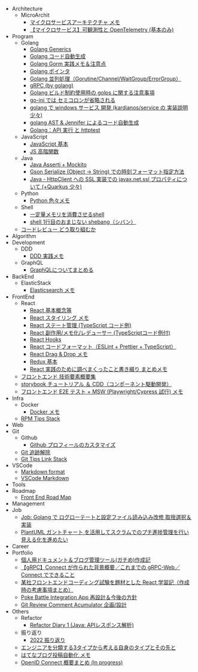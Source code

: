 - Architecture
  - MicroArchit
    - [マイクロサービスアーキテクチャ メモ](./docs/Architecture/MicroArchit/マイクロサービスアーキテクチャ_メモ/doc.md)
    - [【マイクロサービス】可観測性と OpenTelemetry (基本のみ)](./docs/Architecture/MicroArchit/【マイクロサービス】可観測性と_OpenTelemetry_(基本のみ)/doc.md)
- Program
  - Golang
    - [Golang Generics](./docs/Program/Golang/Golang_Generics/doc.md)
    - [Golang コード自動生成](./docs/Program/Golang/Golang_コード自動生成/doc.md)
    - [Golang Gorm 実践メモ＆注意点](./docs/Program/Golang/Golang_Gorm_実践メモ＆注意点/doc.md)
    - [Golang ポインタ](./docs/Program/Golang/Golang_ポインタ/doc.md)
    - [Golang 並列処理（Gorutine/Channel/WaitGroup/ErrorGroup）](./docs/Program/Golang/Golang_並列処理（Gorutine／Channel／WaitGroup／ErrorGroup）/doc.md)
    - [gRPC (by golang)](./docs/Program/Golang/gRPC_(by_golang)/doc.md)
    - [Golang ビルド制約使用時の golps に関する注意事項](./docs/Program/Golang/Golang_ビルド制約使用時の_golps_に関する注意事項/doc.md)
    - [go-ini では セミコロンが省略される](./docs/Program/Golang/go-ini_では_セミコロンが省略される/doc.md)
    - [golang で windows サービス 開発 (kardianos/service の 実装説明少々)](./docs/Program/Golang/golang_で_windows_サービス_開発_(kardianos／service_の_実装説明少々)/doc.md)
    - [golang AST & Jennifer によるコード自動生成](./docs/Program/Golang/golang_AST_&_Jennifer_によるコード自動生成/doc.md)
    - [Golang：API 実行 と httptest](./docs/Program/Golang/Golang：API_実行_と_httptest/doc.md)
  - JavaScript
    - [JavaScript 基本](./docs/Program/JavaScript/JavaScript_基本/doc.md)
    - [JS 高階関数](./docs/Program/JavaScript/JS_高階関数/doc.md)
  - Java
    - [Java Assertj + Mockito](./docs/Program/Java/Java_Assertj_+_Mockito/doc.md)
    - [Gson Serialize (Object -> String) での時刻フォーマット指定方法](./docs/Program/Java/Gson_Serialize_(Object_-＞_String)_での時刻フォーマット指定方法/doc.md)
    - [Java - HttpClient への SSL 実装での javax.net.ssl プロパティについて (+Quarkus 少々)](./docs/Program/Java/Java_-_HttpClient_への_SSL_実装での_javax.net.ssl_プロパティについて_(+Quarkus_少々)/doc.md)
  - Python
    - [Python 色々メモ](./docs/Program/Python/Python_色々メモ/python_基本.md)
  - Shell
    - [一定量メモリを消費させるshell](./docs/Program/Shell/一定量メモリを消費させるshell/doc.md)
    - [shell 1行目のおまじない shebang（シバン）](./docs/Program/Shell/shell_1行目のおまじない_shebang（シバン）/doc.md)
  - [コードレビュー どう取り組むか](./docs/Program/コードレビュー_どう取り組むか/doc.md)
- Algorithm
- Development
  - DDD
    - [DDD 実践メモ](./docs/Development/DDD/DDD_実践メモ/doc.md)
  - GraphQL
    - [GraphQLについてまとめる](./docs/Development/GraphQL/GraphQLについてまとめる/doc.md)
- BackEnd
  - ElasticStack
    - [Elasticsearch メモ](./docs/BackEnd/ElasticStack/Elasticsearch_メモ/doc.md)
- FrontEnd
  - React
    - [React 基本概念等](./docs/FrontEnd/React/React_基本概念等/doc.md)
    - [React スタイリング メモ](./docs/FrontEnd/React/React_スタイリング_メモ/doc.md)
    - [React ステート管理 (TypeScript コード例)](./docs/FrontEnd/React/React_ステート管理_(TypeScript_コード例)/doc.md)
    - [React 副作用/メモ化/レデューサー (TypeScriptコード例付)](./docs/FrontEnd/React/React_副作用／メモ化／レデューサー_(TypeScriptコード例付)/doc.md)
    - [React Hooks](./docs/FrontEnd/React/React_Hooks/doc.md)
    - [React コードフォーマット（ESLint + Prettier + TypeScript）](./docs/FrontEnd/React/React_コードフォーマット（ESLint_+_Prettier_+_TypeScript）/doc.md)
    - [React Drag & Drop メモ](./docs/FrontEnd/React/React_Drag_&_Drop_メモ/doc.md)
    - [Redux 基本](./docs/FrontEnd/React/Redux_基本/doc.md)
    - [React 実践のために調べまくったこと書き綴り まとめメモ](./docs/FrontEnd/React/React_実践のために調べまくったこと書き綴り_まとめメモ/doc.md)
  - [フロントエンド 技術要素概要集](./docs/FrontEnd/フロントエンド_技術要素概要集/doc.md)
  - [storybook チュートリアル ＆ CDD（コンポーネント駆動開発）](./docs/FrontEnd/storybook_チュートリアル_＆_CDD（コンポーネント駆動開発）/doc.md)
  - [フロントエンド E2E テスト + MSW (Playwright/Cypress 試行) メモ](./docs/FrontEnd/フロントエンド_E2E_テスト_+_MSW_(Playwright／Cypress_試行)_メモ/doc.md)
- Infra
  - Docker
    - [Docker メモ](./docs/Infra/Docker/Docker_メモ/doc.md)
  - [RPM Tips Stack](./docs/Infra/RPM_Tips_Stack/doc.md)
- Web
- Git
  - Github
    - [Github プロフィールのカスタマイズ](./docs/Git/Github/Github_プロフィールのカスタマイズ/doc.md)
  - [Git 追跡解除](./docs/Git/Git_追跡解除/Git_追跡解除.md)
  - [Git Tips Link Stack](./docs/Git/Git_Tips_Link_Stack/doc.md)
- VSCode
  - [Markdown format](./docs/VSCode/Markdown_format/doc.md)
  - [VSCode Markdown](./docs/VSCode/VSCode_Markdown/VSCode.md)
- Tools
- Roadmap
  - [Front End Road Map](./docs/Roadmap/Front_End_Road_Map/FrotEnd_RoadMap.md)
- Management
- Job
  - [Job: Golang で ログローテートと設定ファイル読み込み改修 取捨選択＆実装](./docs/Job/Job：_Golang_で_ログローテートと設定ファイル読み込み改修_取捨選択＆実装/doc.md)
  - [PlantUML ガントチャート を活用してスクラムでのプチ進捗管理を行い見える化を進めたい](./docs/Job/PlantUML_ガントチャート_を活用してスクラムでのプチ進捗管理を行い見える化を進めたい/doc.md)
- Career
- Portfolio
  - [個人用ドキュメント＆ブログ管理ツール(ガチめ)作成記](./docs/Portfolio/個人用ドキュメント＆ブログ管理ツール(ガチめ)作成記/doc.md)
  - [【gRPC】Connect が作られた背景概要／これまでの gRPC-Web／Connect でできること](./docs/Portfolio/【gRPC】Connect_が作られた背景概要／これまでの_gRPC-Web／Connect_でできること/doc.md)
  - [某社フロントエンドコーディング試験を題材とした React 学習記（作成時の考慮事項まとめ）](./docs/Portfolio/某社フロントエンドコーディング試験を題材とした_React_学習記（作成時の考慮事項まとめ）/doc.md)
  - [Poke Battle Integration App 再設計＆今後の方針](./docs/Portfolio/Poke_Battle_Integration_App_再設計＆今後の方針/doc.md)
  - [Git Review Comment Acumulator 企画/設計](./docs/Portfolio/Git_Review_Comment_Acumulator_企画／設計/doc.md)
- Others
  - Refactor
    - [Refactor Diary 1 (Java: APIレスポンス解析)](./docs/Others/Refactor/Refactor_Diary_1_(Java：_APIレスポンス解析)/doc.md)
  - 振り返り
    - [2022 振り返り](./docs/Others/振り返り/2022_振り返り/doc.md)
  - [エンジニアを分類する3タイプから考える自身のタイプとその先と](./docs/Others/エンジニアを分類する3タイプから考える自身のタイプとその先と/doc.md)
  - [はてなブログ投稿自動化 メモ](./docs/Others/はてなブログ投稿自動化_メモ/はてなブログ投稿自動化.md)
  - [OpenID Connect 概要まとめ (In progress)](./docs/Others/OpenID_Connect_概要まとめ_(In_progress)/doc.md)